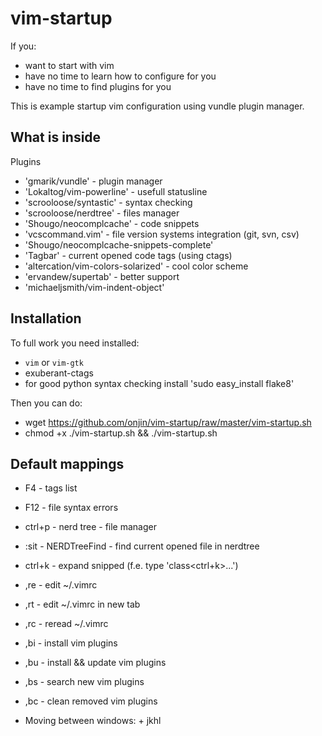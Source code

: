 vim-startup
===========

If you:
 * want to start with vim
 * have no time to learn how to configure for you
 * have no time to find plugins for you

This is example startup vim configuration using vundle plugin manager.


What is inside
--------------

Plugins
 * 'gmarik/vundle' - plugin manager
 * 'Lokaltog/vim-powerline' - usefull statusline
 * 'scrooloose/syntastic' - syntax checking
 * 'scrooloose/nerdtree' - files manager
 * 'Shougo/neocomplcache' - code snippets
 * 'vcscommand.vim' - file version systems integration (git, svn, csv)
 * 'Shougo/neocomplcache-snippets-complete'
 * 'Tagbar' - current opened code tags (using ctags)
 * 'altercation/vim-colors-solarized' - cool color scheme
 * 'ervandew/supertab' - better <tab> support
 * 'michaeljsmith/vim-indent-object'


Installation
------------
To full work you need installed:
 * `vim` or `vim-gtk`
 * exuberant-ctags
 * for good python syntax checking install 'sudo easy_install flake8'

Then you can do:
 * wget https://github.com/onjin/vim-startup/raw/master/vim-startup.sh
 * chmod +x ./vim-startup.sh && ./vim-startup.sh


Default mappings
----------------
 * F4 - tags list
 * F12 - file syntax errors
 * ctrl+p - nerd tree - file manager
 * :sit - NERDTreeFind - find current opened file in nerdtree
 * ctrl+k - expand snipped (f.e. type 'class<ctrl+k>...')

 * ,re - edit ~/.vimrc
 * ,rt - edit ~/.vimrc in new tab
 * ,rc - reread ~/.vimrc

 * ,bi - install vim plugins
 * ,bu - install && update vim plugins
 * ,bs - search new vim plugins
 * ,bc - clean removed vim plugins

 * Moving between windows: <ctrl> + jkhl
